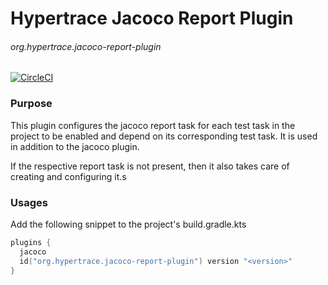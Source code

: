 # Hypertrace Jacoco Report Plugin

###### org.hypertrace.jacoco-report-plugin

[![CircleCI](https://circleci.com/gh/hypertrace/hypertrace-gradle-jacoco-report-plugin.svg?style=svg)](https://circleci.com/gh/hypertrace/hypertrace-gradle-jacoco-report-plugin)
### Purpose
This plugin configures the jacoco report task for each test task in the project to be enabled
and depend on its corresponding test task. It is used in addition to the jacoco plugin.

If the respective report task is not present, then it also takes care of creating and configuring it.s

### Usages
Add the following snippet to the project's build.gradle.kts

```kotlin
plugins {
  jacoco
  id("org.hypertrace.jacoco-report-plugin") version "<version>"
}
```
